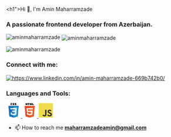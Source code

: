 <h1">Hi 👋, I'm Amin Maharramzade</h1>
<h3>A passionate frontend developer from Azerbaijan.</h3>

<p><img align="left" src="https://github-readme-stats.vercel.app/api/top-langs?username=aminmaharramzade&show_icons=true&title_color=bababa&text_color=ffffff&bg_color=161216&locale=en&layout=compact" alt="aminmaharramzade" /></p>

<p>&nbsp;<img align="center" src="https://github-readme-stats.vercel.app/api?username=aminmaharramzade&show_icons=true&theme=dark&locale=en" alt="aminmaharramzade" /></p>

<p align="left"> <img src="https://komarev.com/ghpvc/?username=aminmaharramzade&label=Profile%20views&color=000000&style=flat" alt="aminmaharramzade" /> </p>

<h3 align="left">Connect with me:</h3>
<p align="left">
<a href="https://linkedin.com/in/https://www.linkedin.com/in/amin-maharramzade-669b742b0/" target="blank"><img align="center" src="https://raw.githubusercontent.com/rahuldkjain/github-profile-readme-generator/master/src/images/icons/Social/linked-in-alt.svg" alt="https://www.linkedin.com/in/amin-maharramzade-669b742b0/" height="30" width="40" /></a>
</p>

<h3 align="left">Languages and Tools:</h3>
<p align="left"> <a href="https://www.w3schools.com/css/" target="_blank" rel="noreferrer"> <img src="https://raw.githubusercontent.com/devicons/devicon/master/icons/css3/css3-original-wordmark.svg" alt="css3" width="40" height="40"/> </a> <a href="https://www.w3.org/html/" target="_blank" rel="noreferrer"> <img src="https://raw.githubusercontent.com/devicons/devicon/master/icons/html5/html5-original-wordmark.svg" alt="html5" width="40" height="40"/> </a> <a href="https://developer.mozilla.org/en-US/docs/Web/JavaScript" target="_blank" rel="noreferrer"> <img src="https://raw.githubusercontent.com/devicons/devicon/master/icons/javascript/javascript-original.svg" alt="javascript" width="40" height="40"/> </a> </p>

- 📫 How to reach me **maharramzadeamin@gmail.com**

